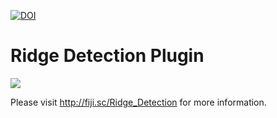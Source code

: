 [![DOI](https://zenodo.org/badge/18649/thorstenwagner/ij-ridgedetection.svg)](https://zenodo.org/badge/latestdoi/18649/thorstenwagner/ij-ridgedetection)

# Ridge Detection Plugin

[![](https://travis-ci.org/thorstenwagner/ij-ridgedetection.svg?branch=master)](https://travis-ci.org/thorstenwagner/ij-ridgedetection)

Please visit http://fiji.sc/Ridge_Detection for more information.

